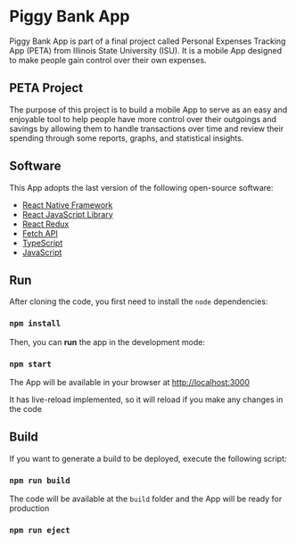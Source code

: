# Piggy Bank App

Piggy Bank App is part of a final project called Personal Expenses Tracking App (PETA) 
from Illinois State University (ISU). It is a mobile App designed to make people gain 
control over their own expenses.

## PETA Project

The purpose of this project is to build a mobile App to serve as 
an easy and enjoyable tool to help people have more control over their outgoings 
and savings by allowing them to handle transactions over time and review their 
spending through some reports, graphs, and statistical insights. 

## Software

This App adopts the last version of the following open-source software:

- [React Native Framework](https://reactnative.dev)
- [React JavaScript Library](https://reactjs.org)
- [React Redux](https://redux.js.org)
- [Fetch API](https://developer.mozilla.org/en-US/docs/Web/API/Fetch_API)
- [TypeScript](https://www.typescriptlang.org)
- [JavaScript](https://developer.mozilla.org) 

## Run

After cloning the code, you first need to install the `node` dependencies:

### `npm install`

Then, you can **run** the app in the development mode:

### `npm start`

The App will be available in your browser at 
[http://localhost:3000](http://localhost:3000)

It has live-reload implemented, so it will reload 
if you make any changes in the code

## Build

If you want to generate a build to be deployed, execute the following script:

### `npm run build`

The code will be available at the `build` folder 
and the App will be ready for production

### `npm run eject`




